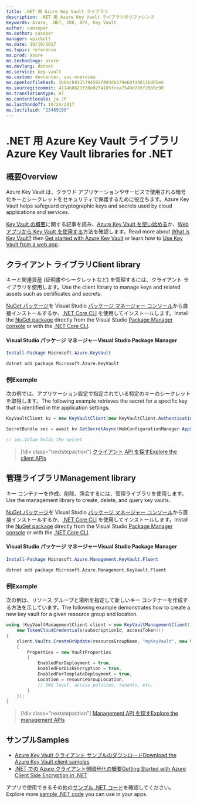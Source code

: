 ```yaml
---
title: .NET 用 Azure Key Vault ライブラリ
description: .NET 用 Azure Key Vault ライブラリのリファレンス
keywords: Azure, .NET, SDK, API, Key Vault
author: camsoper
ms.author: casoper
manager: wpickett
ms.date: 10/19/2017
ms.topic: reference
ms.prod: azure
ms.technology: azure
ms.devlang: dotnet
ms.service: key-vault
ms.custom: devcenter, svc-overview
ms.openlocfilehash: 3b8bcb9135794592f493db679e60fd40116d05e6
ms.sourcegitcommit: 4114b8821f20e02f4185fcea7549d716f29b9c90
ms.translationtype: HT
ms.contentlocale: ja-JP
ms.lasthandoff: 10/24/2017
ms.locfileid: "23489186"
---
```

# <a name="azure-key-vault-libraries-for-net"></a><span data-ttu-id="217c5-104">.NET 用 Azure Key Vault ライブラリ</span><span class="sxs-lookup"><span data-stu-id="217c5-104">Azure Key Vault libraries for .NET</span></span>

## <a name="overview"></a><span data-ttu-id="217c5-105">概要</span><span class="sxs-lookup"><span data-stu-id="217c5-105">Overview</span></span>

<span data-ttu-id="217c5-106">Azure Key Vault は、クラウド アプリケーションやサービスで使用される暗号化キーとシークレットをセキュリティで保護するために役立ちます。</span><span class="sxs-lookup"><span data-stu-id="217c5-106">Azure Key Vault helps safeguard cryptographic keys and secrets used by cloud applications and services.</span></span>

<span data-ttu-id="217c5-107">[Key Vault の概要](/azure/key-vault/key-vault-whatis)に関する記事を読み、[Azure Key Vault を使い始める](/azure/key-vault/key-vault-get-started)か、[Web アプリから Key Vault を使用する](/azure/key-vault/key-vault-use-from-web-application)方法を確認します。</span><span class="sxs-lookup"><span data-stu-id="217c5-107">Read more about [What is Key Vault?](/azure/key-vault/key-vault-whatis) then [Get started with Azure Key Vault](/azure/key-vault/key-vault-get-started) or learn how to [Use Key Vault from a web app](/azure/key-vault/key-vault-use-from-web-application).</span></span>

## <a name="client-library"></a><span data-ttu-id="217c5-108">クライアント ライブラリ</span><span class="sxs-lookup"><span data-stu-id="217c5-108">Client library</span></span>

<span data-ttu-id="217c5-109">キーと関連資産 (証明書やシークレットなど) を管理するには、クライアント ライブラリを使用します。</span><span class="sxs-lookup"><span data-stu-id="217c5-109">Use the client library to manage keys and related assets such as certificates and secrets.</span></span>

<span data-ttu-id="217c5-110">[NuGet パッケージ](https://www.nuget.org/packages/Microsoft.Azure.KeyVault)を Visual Studio [パッケージ マネージャー コンソール][PackageManager]から直接インストールするか、[.NET Core CLI][DotNetCLI] を使用してインストールします。</span><span class="sxs-lookup"><span data-stu-id="217c5-110">Install the [NuGet package](https://www.nuget.org/packages/Microsoft.Azure.KeyVault) directly from the Visual Studio [Package Manager console][PackageManager] or with the [.NET Core CLI][DotNetCLI].</span></span>

#### <a name="visual-studio-package-manager"></a><span data-ttu-id="217c5-111">Visual Studio パッケージ マネージャー</span><span class="sxs-lookup"><span data-stu-id="217c5-111">Visual Studio Package Manager</span></span>

```powershell
Install-Package Microsoft.Azure.KeyVault
```

```bash
dotnet add package Microsoft.Azure.KeyVault
```

### <a name="example"></a><span data-ttu-id="217c5-112">例</span><span class="sxs-lookup"><span data-stu-id="217c5-112">Example</span></span>

<span data-ttu-id="217c5-113">次の例では、アプリケーション設定で指定されている特定のキーのシークレットを取得します。</span><span class="sxs-lookup"><span data-stu-id="217c5-113">The following example retrieves the secret for a specific key that is identified in the application settings.</span></span>

```csharp
KeyVaultClient kv = new KeyVaultClient(new KeyVaultClient.AuthenticationCallback(securityToken));

SecretBundle sec = await kv.GetSecretAsync(WebConfigurationManager.AppSettings["SecretUri"]);

// sec.Value holds the secret
```

> [!div class="nextstepaction"]
> [<span data-ttu-id="217c5-114">クライアント API を探す</span><span class="sxs-lookup"><span data-stu-id="217c5-114">Explore the client APIs</span></span>](/dotnet/api/overview/azure/keyvault/client)

## <a name="management-library"></a><span data-ttu-id="217c5-115">管理ライブラリ</span><span class="sxs-lookup"><span data-stu-id="217c5-115">Management library</span></span>

<span data-ttu-id="217c5-116">キー コンテナーを作成、削除、照会するには、管理ライブラリを使用します。</span><span class="sxs-lookup"><span data-stu-id="217c5-116">Use the management library to create, delete, and query key vaults.</span></span>

<span data-ttu-id="217c5-117">[NuGet パッケージ](https://www.nuget.org/packages/Microsoft.Azure.Management.KeyVault.Fluent)を Visual Studio [パッケージ マネージャー コンソール][PackageManager]から直接インストールするか、[.NET Core CLI][DotNetCLI] を使用してインストールします。</span><span class="sxs-lookup"><span data-stu-id="217c5-117">Install the [NuGet package](https://www.nuget.org/packages/Microsoft.Azure.Management.KeyVault.Fluent) directly from the Visual Studio [Package Manager console][PackageManager] or with the [.NET Core CLI][DotNetCLI].</span></span>

#### <a name="visual-studio-package-manager"></a><span data-ttu-id="217c5-118">Visual Studio パッケージ マネージャー</span><span class="sxs-lookup"><span data-stu-id="217c5-118">Visual Studio Package Manager</span></span>

```powershell
Install-Package Microsoft.Azure.Management.KeyVault.Fluent
```

```bash
dotnet add package Microsoft.Azure.Management.KeyVault.Fluent
```

### <a name="example"></a><span data-ttu-id="217c5-119">例</span><span class="sxs-lookup"><span data-stu-id="217c5-119">Example</span></span>

<span data-ttu-id="217c5-120">次の例は、リソース グループと場所を指定して新しいキー コンテナーを作成する方法を示しています。</span><span class="sxs-lookup"><span data-stu-id="217c5-120">The following example demonstrates how to create a new key vault for a given resource group and location.</span></span>

```csharp
using (KeyVaultManagementClient client = new KeyVaultManagementClient(
    new TokenCloudCredentials(subscriptionId, accessToken)))
{
    client.Vaults.CreateOrUpdate(resourceGroupName, "myKeyVault", new VaultCreateOrUpdateParameters
    {
        Properties = new VaultProperties
        {
            EnabledForDeployment = true,
            EnabledForDiskEncryption = true,
            EnabledForTemplateDeployment = true,
            Location = resourceGroupLocation,
            // SKU level, access policies, tenants, etc.
        }
    });
}
```

> [!div class="nextstepaction"]
> [<span data-ttu-id="217c5-121">Management API を探す</span><span class="sxs-lookup"><span data-stu-id="217c5-121">Explore the management APIs</span></span>](/dotnet/api/overview/azure/keyvault/management)

## <a name="samples"></a><span data-ttu-id="217c5-122">サンプル</span><span class="sxs-lookup"><span data-stu-id="217c5-122">Samples</span></span>

* [<span data-ttu-id="217c5-123">Azure Key Vault クライアント サンプルのダウンロード</span><span class="sxs-lookup"><span data-stu-id="217c5-123">Download the Azure Key Vault client samples</span></span>](https://www.microsoft.com/download/details.aspx?id=45343)
* [<span data-ttu-id="217c5-124">.NET での Azure クライアント側暗号化の概要</span><span class="sxs-lookup"><span data-stu-id="217c5-124">Getting Started with Azure Client Side Encryption in .NET</span></span>](https://azure.microsoft.com/resources/samples/storage-dotnet-client-side-encryption/)


<span data-ttu-id="217c5-125">アプリで使用できるその他の[サンプル .NET コード](https://azure.microsoft.com/resources/samples/?platform=dotnet)を確認してください。</span><span class="sxs-lookup"><span data-stu-id="217c5-125">Explore more [sample .NET code](https://azure.microsoft.com/resources/samples/?platform=dotnet) you can use in your apps.</span></span>

[PackageManager]: https://docs.microsoft.com/nuget/tools/package-manager-console
[DotNetCLI]: https://docs.microsoft.com/dotnet/core/tools/dotnet-add-package
